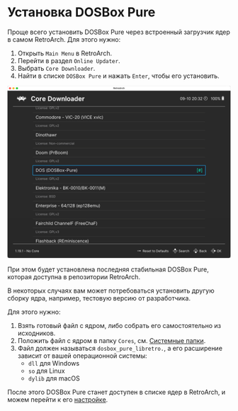 # Установка DOSBox Pure

Проще всего установить DOSBox Pure через встроенный загрузчик ядер в самом RetroArch. Для этого нужно:

1. Открыть `Main Menu` в RetroArch.
2. Перейти в раздел `Online Updater`.
3. Выбрать `Core Downloader`.
4. Найти в списке `DOSBox Pure` и нажать `Enter`, чтобы его установить.

![Меню загрузки ядра](../assets/retroarch/core-download.png)

При этом будет установлена последняя стабильная DOSBox Pure, которая доступна в репозитории RetroArch.

В некоторых случаях вам может потребоваться установить другую сборку ядра, например, тестовую версию от разработчика.

Для этого нужно:

1. Взять готовый файл с ядром, либо собрать его самостоятельно из исходников.
2. Положить файл с ядром в папку `Cores`, см. [Системные папки](../retroarch/folders.md).
3. Файл должен называться `dosbox_pure_libretro.`, а его расширение зависит от вашей операционной системы:
   - `dll` для Windows
   - `so` для Linux
   - `dylib` для macOS

После этого DOSBox Pure станет доступен в списке ядер в RetroArch, и можем перейти к его [настройке](./settings.md).